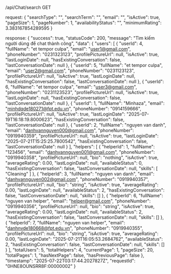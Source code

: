/api/Chat/search GET

request:
{
"searchType": "",
"searchTerm": "",
"email": "",
"isActive": true,
"pageSize": 1,
"pageNumber": 1,
"availabilityStatus": "",
"minimumRating": 3.383167854289595
}

response:
{
"success": true,
"statusCode": 200,
"message": "Tìm kiếm người dùng để chat thành công",
"data": {
"users": [
{
"userId": 4,
"fullName": "et tempor culpa",
"email": "user1@gmail.com",
"phoneNumber": "0231323123",
"profilePictureUrl": null,
"isActive": true,
"lastLoginDate": null,
"hasExistingConversation": false,
"lastConversationDate": null
},
{
"userId": 5,
"fullName": "et tempor culpa",
"email": "user2@gmail.com",
"phoneNumber": "0231123123",
"profilePictureUrl": null,
"isActive": true,
"lastLoginDate": null,
"hasExistingConversation": false,
"lastConversationDate": null
},
{
"userId": 6,
"fullName": "et tempor culpa",
"email": "user3@gmail.com",
"phoneNumber": "0231123523",
"profilePictureUrl": null,
"isActive": true,
"lastLoginDate": null,
"hasExistingConversation": false,
"lastConversationDate": null
},
{
"userId": 1,
"fullName": "Minhaza",
"email": "minhdqde180271@fpt.edu.vn",
"phoneNumber": "0914159666",
"profilePictureUrl": null,
"isActive": true,
"lastLoginDate": "2025-07-19T16:18:19.8000623",
"hasExistingConversation": false,
"lastConversationDate": null
},
{
"userId": 2,
"fullName": "nguyen van danh",
"email": "danhvannguyen000@gmail.com",
"phoneNumber": "0919940359",
"profilePictureUrl": null,
"isActive": true,
"lastLoginDate": "2025-07-21T15:25:25.7800542",
"hasExistingConversation": false,
"lastConversationDate": null
}
],
"helpers": [
{
"helperId": 1,
"fullName": "123456",
"email": "danhvannguyen001@gmail.com",
"phoneNumber": "0919940358",
"profilePictureUrl": null,
"bio": "nothing",
"isActive": true,
"averageRating": 0.00,
"lastLoginDate": null,
"availableStatus": 0,
"hasExistingConversation": false,
"lastConversationDate": null,
"skills": [
"Cleaning"
]
},
{
"helperId": 3,
"fullName": "nguyen van danh",
"email": "danhvannguyen002@gmail.com",
"phoneNumber": "0919940357",
"profilePictureUrl": null,
"bio": "string",
"isActive": true,
"averageRating": 0.00,
"lastLoginDate": null,
"availableStatus": 2,
"hasExistingConversation": false,
"lastConversationDate": null,
"skills": []
},
{
"helperId": 6,
"fullName": "nguyen van helper",
"email": "helper@gmail.com",
"phoneNumber": "0919940356",
"profilePictureUrl": null,
"bio": "string",
"isActive": true,
"averageRating": 0.00,
"lastLoginDate": null,
"availableStatus": 2,
"hasExistingConversation": false,
"lastConversationDate": null,
"skills": []
},
{
"helperId": 7,
"fullName": "nguyen van helper",
"email": "danhnvde180668@fpt.edu.vn",
"phoneNumber": "0919940355",
"profilePictureUrl": null,
"bio": "string",
"isActive": true,
"averageRating": 0.00,
"lastLoginDate": "2025-07-21T16:05:53.2684762",
"availableStatus": 2,
"hasExistingConversation": false,
"lastConversationDate": null,
"skills": []
}
],
"totalUsers": 5,
"totalHelpers": 4,
"currentPage": 1,
"pageSize": 20,
"totalPages": 1,
"hasNextPage": false,
"hasPreviousPage": false
},
"timestamp": "2025-07-22T03:17:44.2027827Z",
"requestId": "0HNE8OUNSRR8F:00000002"
}